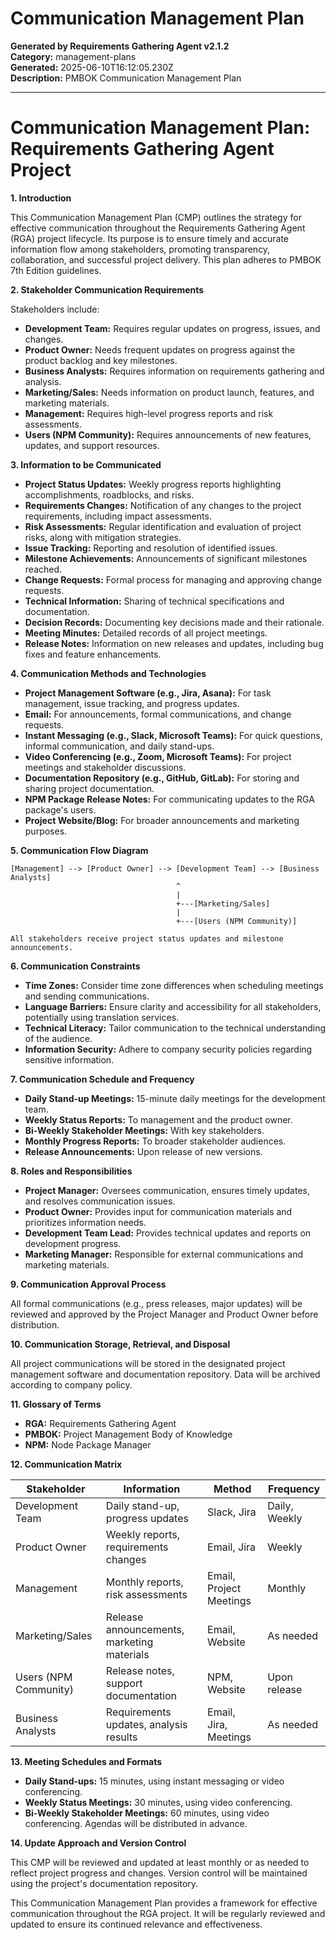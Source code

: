 # Communication Management Plan

**Generated by Requirements Gathering Agent v2.1.2**  
**Category:** management-plans  
**Generated:** 2025-06-10T16:12:05.230Z  
**Description:** PMBOK Communication Management Plan

---

# Communication Management Plan: Requirements Gathering Agent Project

**1. Introduction**

This Communication Management Plan (CMP) outlines the strategy for effective communication throughout the Requirements Gathering Agent (RGA) project lifecycle.  Its purpose is to ensure timely and accurate information flow among stakeholders, promoting transparency, collaboration, and successful project delivery.  This plan adheres to PMBOK 7th Edition guidelines.

**2. Stakeholder Communication Requirements**

Stakeholders include:

* **Development Team:**  Requires regular updates on progress, issues, and changes.
* **Product Owner:** Needs frequent updates on progress against the product backlog and key milestones.
* **Business Analysts:**  Requires information on requirements gathering and analysis.
* **Marketing/Sales:** Needs information on product launch, features, and marketing materials.
* **Management:** Requires high-level progress reports and risk assessments.
* **Users (NPM Community):**  Requires announcements of new features, updates, and support resources.


**3. Information to be Communicated**

* **Project Status Updates:** Weekly progress reports highlighting accomplishments, roadblocks, and risks.
* **Requirements Changes:**  Notification of any changes to the project requirements, including impact assessments.
* **Risk Assessments:** Regular identification and evaluation of project risks, along with mitigation strategies.
* **Issue Tracking:**  Reporting and resolution of identified issues.
* **Milestone Achievements:** Announcements of significant milestones reached.
* **Change Requests:**  Formal process for managing and approving change requests.
* **Technical Information:**  Sharing of technical specifications and documentation.
* **Decision Records:** Documenting key decisions made and their rationale.
* **Meeting Minutes:**  Detailed records of all project meetings.
* **Release Notes:**  Information on new releases and updates, including bug fixes and feature enhancements.


**4. Communication Methods and Technologies**

* **Project Management Software (e.g., Jira, Asana):** For task management, issue tracking, and progress updates.
* **Email:** For announcements, formal communications, and change requests.
* **Instant Messaging (e.g., Slack, Microsoft Teams):** For quick questions, informal communication, and daily stand-ups.
* **Video Conferencing (e.g., Zoom, Microsoft Teams):** For project meetings and stakeholder discussions.
* **Documentation Repository (e.g., GitHub, GitLab):** For storing and sharing project documentation.
* **NPM Package Release Notes:**  For communicating updates to the RGA package's users.
* **Project Website/Blog:** For broader announcements and marketing purposes.


**5. Communication Flow Diagram**

```
[Management] --> [Product Owner] --> [Development Team] --> [Business Analysts]
                                     ^
                                     |
                                     +---[Marketing/Sales]
                                     |
                                     +---[Users (NPM Community)]

All stakeholders receive project status updates and milestone announcements.
```


**6. Communication Constraints**

* **Time Zones:**  Consider time zone differences when scheduling meetings and sending communications.
* **Language Barriers:**  Ensure clarity and accessibility for all stakeholders, potentially using translation services.
* **Technical Literacy:**  Tailor communication to the technical understanding of the audience.
* **Information Security:**  Adhere to company security policies regarding sensitive information.


**7. Communication Schedule and Frequency**

* **Daily Stand-up Meetings:** 15-minute daily meetings for the development team.
* **Weekly Status Reports:**  To management and the product owner.
* **Bi-Weekly Stakeholder Meetings:**  With key stakeholders.
* **Monthly Progress Reports:** To broader stakeholder audiences.
* **Release Announcements:**  Upon release of new versions.


**8. Roles and Responsibilities**

* **Project Manager:** Oversees communication, ensures timely updates, and resolves communication issues.
* **Product Owner:**  Provides input for communication materials and prioritizes information needs.
* **Development Team Lead:**  Provides technical updates and reports on development progress.
* **Marketing Manager:**  Responsible for external communications and marketing materials.


**9. Communication Approval Process**

All formal communications (e.g., press releases, major updates) will be reviewed and approved by the Project Manager and Product Owner before distribution.


**10. Communication Storage, Retrieval, and Disposal**

All project communications will be stored in the designated project management software and documentation repository.  Data will be archived according to company policy.


**11. Glossary of Terms**

* **RGA:** Requirements Gathering Agent
* **PMBOK:** Project Management Body of Knowledge
* **NPM:** Node Package Manager


**12. Communication Matrix**

| Stakeholder          | Information                           | Method              | Frequency        |
|----------------------|---------------------------------------|----------------------|-----------------|
| Development Team      | Daily stand-up, progress updates       | Slack, Jira          | Daily, Weekly     |
| Product Owner         | Weekly reports, requirements changes  | Email, Jira          | Weekly            |
| Management            | Monthly reports, risk assessments      | Email, Project Meetings| Monthly           |
| Marketing/Sales      | Release announcements, marketing materials | Email, Website      | As needed        |
| Users (NPM Community)| Release notes, support documentation   | NPM, Website       | Upon release      |
| Business Analysts    | Requirements updates, analysis results | Email, Jira, Meetings | As needed        |


**13. Meeting Schedules and Formats**

* **Daily Stand-ups:** 15 minutes, using instant messaging or video conferencing.
* **Weekly Status Meetings:** 30 minutes, using video conferencing.
* **Bi-Weekly Stakeholder Meetings:** 60 minutes, using video conferencing.  Agendas will be distributed in advance.


**14. Update Approach and Version Control**

This CMP will be reviewed and updated at least monthly or as needed to reflect project progress and changes. Version control will be maintained using the project's documentation repository.


This Communication Management Plan provides a framework for effective communication throughout the RGA project.  It will be regularly reviewed and updated to ensure its continued relevance and effectiveness.
